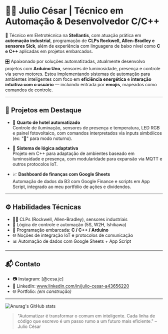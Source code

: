 # 👨‍💻 Julio César | Técnico em Automação & Desenvolvedor C/C++

🔧 Técnico em Eletrotécnica na **Stellantis**, com atuação prática em **automação industrial**, programação de **CLPs Rockwell, Allen-Bradley e sensores Sick**, além de experiência com linguagens de baixo nível como **C e C++** aplicadas em projetos embarcados.

🎛️ Apaixonado por soluções automatizadas, atualmente desenvolvo projetos com **Arduino Uno**, sensores de luminosidade, presença e controle via servo motores. Estou implementando sistemas de automação para ambientes inteligentes com foco em **eficiência energética** e **interação intuitiva com o usuário** — incluindo entrada por **emojis**, mapeados como comandos de controle.

---

## 🚀 Projetos em Destaque

- 🔋 **Quarto de hotel automatizado**  
  Controle de iluminação, sensores de presença e temperatura, LED RGB e painel fotovoltaico, com comandos interpretados via inputs simbólicos (ex: "🌙" para modo noturno).

- 🧠 **Sistema de lógica adaptativa**  
  Projeto em C++ para adaptação de ambientes baseado em luminosidade e presença, com modularidade para expansão via MQTT e outros protocolos IoT.

- 📈 **Dashboard de finanças com Google Sheets**  
  Automação de dados da B3 com Google Finance e scripts em App Script, integrado ao meu portfólio de ações e dividendos.

---

## ⚙️ Habilidades Técnicas

- 👨‍🏭 CLPs (Rockwell, Allen-Bradley), sensores industriais
- 🧠 Lógica de controle e automação (5S, W2H, Ishikawa)
- 🔌 Programação embarcada: **C / C++ / Arduino**
- 🌐 Noções de integração IoT e protocolos de comunicação
- 📊 Automação de dados com Google Sheets + App Script

---

## 📬 Contato

- 📷 Instagram: [@cesa.jc]
- 💼 LinkedIn: www.linkedin.com/in/julio-cesar-a43656220
- 🌐 Portfolio: *(em construção)*

---

![Anurag's GitHub stats](https://github-readme-stats.vercel.app/api?username=julioGms-g&show_icons=true&theme=transparent)

> "Automatizar é transformar o comum em inteligente. Cada linha de código que escrevo é um passo rumo a um futuro mais eficiente." – Julio César

